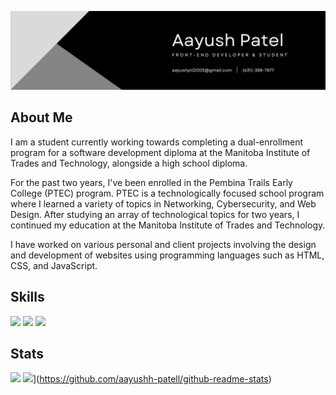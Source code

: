 ![](Images/Banner.jpg)

## About Me

I am a student currently working towards completing a dual-enrollment program for a software development diploma at the Manitoba Institute of Trades and Technology, alongside a high school diploma.

For the past two years, I've been enrolled in the Pembina Trails Early College (PTEC) program. PTEC is a technologically focused school program where I learned a variety of topics in Networking, Cybersecurity, and Web Design. After studying an array of technological topics for two years, I continued my education at the Manitoba Institute of Trades and Technology.

I have worked on various personal and client projects involving the design and development of websites using programming languages such as HTML, CSS, and JavaScript.

## Skills

![](https://img.shields.io/badge/code-javascript-informational?style=for-the-badge&logo=javascript&logoColor=white&color=43b1ff)
![](https://img.shields.io/badge/web-html-informational?style=for-the-badge&logo=html5&logoColor=white&color=43b1ff)
![](https://img.shields.io/badge/web-css-informational?style=for-the-badge&logo=css3&logoColor=white&color=43b1ff)

## Stats

![](https://github-readme-stats.vercel.app/api?username=aayushh-patell&theme=nord&show_icons=true)
![](https://github-readme-stats.vercel.app/api/top-langs/?username=aayushh-patell)](https://github.com/aayushh-patell/github-readme-stats)
